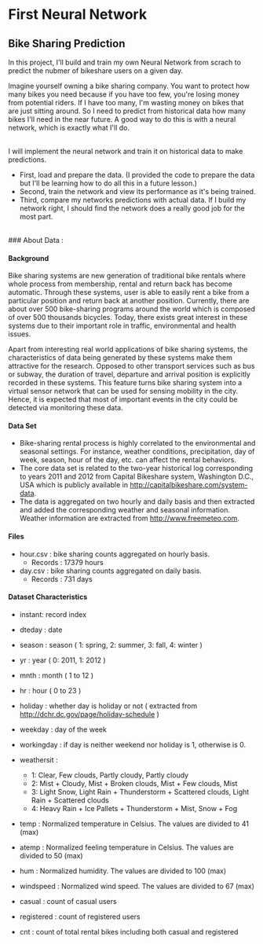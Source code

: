 # First Neural Network
## Bike Sharing Prediction

In this project, I'll build and train my own Neural Network from scrach to predict the nubmer of bikeshare users on a given day.
<br />

Imagine yourself owning a bike sharing company. You want to protect how many bikes you need because if you have too few, you're losing money from potential riders.
If I have too many, I'm wasting money on bikes that are just sitting around. So I need to predict from historical data how many bikes I'll need in the near future. 
A good way to do this is with a neural network, which is exactly what I'll do. 

<br />
I will implement the neural network and train it on historical data to make predictions.

- First, load and prepare the data. (I provided the code to prepare the data but I'll be learning how to do all this in a future lesson.)
- Second, train the network and view its performance as it's being trained.
- Third, compare my networks predictions with actual data. If I build my network right, I should find the network does a really good job for the most part.

<br />
### About Data : 

#### Background
Bike sharing systems are new generation of traditional bike rentals where whole process from membership, rental and return 
back has become automatic. Through these systems, user is able to easily rent a bike from a particular position and return 
back at another position. Currently, there are about over 500 bike-sharing programs around the world which is composed of 
over 500 thousands bicycles. Today, there exists great interest in these systems due to their important role in traffic, 
environmental and health issues. 

Apart from interesting real world applications of bike sharing systems, the characteristics of data being generated by
these systems make them attractive for the research. Opposed to other transport services such as bus or subway, the duration
of travel, departure and arrival position is explicitly recorded in these systems. This feature turns bike sharing system into
a virtual sensor network that can be used for sensing mobility in the city. Hence, it is expected that most of important
events in the city could be detected via monitoring these data.

#### Data Set
- Bike-sharing rental process is highly correlated to the environmental and seasonal settings. For instance, weather conditions,
precipitation, day of week, season, hour of the day, etc. can affect the rental behaviors. 
- The core data set is related to the two-year historical log corresponding to years 2011 and 2012 from Capital Bikeshare system, Washington D.C., USA which is 
publicly available in http://capitalbikeshare.com/system-data.
- The data is aggregated on two hourly and daily basis and then 
extracted and added the corresponding weather and seasonal information. Weather information are extracted from http://www.freemeteo.com. 

#### Files
- hour.csv : bike sharing counts aggregated on hourly basis. 
    - Records : 17379 hours
- day.csv : bike sharing counts aggregated on daily basis. 
    - Records : 731 days

#### Dataset Characteristics

- instant: record index
- dteday : date
- season : season ( 1: spring, 2: summer, 3: fall, 4: winter )
- yr : year ( 0: 2011, 1: 2012 )
- mnth : month ( 1 to 12 )
- hr : hour ( 0 to 23 )
- holiday : whether day is holiday or not ( extracted from http://dchr.dc.gov/page/holiday-schedule )
- weekday : day of the week
- workingday : if day is neither weekend nor holiday is 1, otherwise is 0.
- weathersit : 

    - 1: Clear, Few clouds, Partly cloudy, Partly cloudy
    - 2: Mist + Cloudy, Mist + Broken clouds, Mist + Few clouds, Mist
    - 3: Light Snow, Light Rain + Thunderstorm + Scattered clouds, Light Rain + Scattered clouds
    - 4: Heavy Rain + Ice Pallets + Thunderstorm + Mist, Snow + Fog
- temp : Normalized temperature in Celsius. The values are divided to 41 (max)
- atemp : Normalized feeling temperature in Celsius. The values are divided to 50 (max)
- hum : Normalized humidity. The values are divided to 100 (max)
- windspeed : Normalized wind speed. The values are divided to 67 (max)
- casual : count of casual users
- registered : count of registered users
- cnt : count of total rental bikes including both casual and registered


